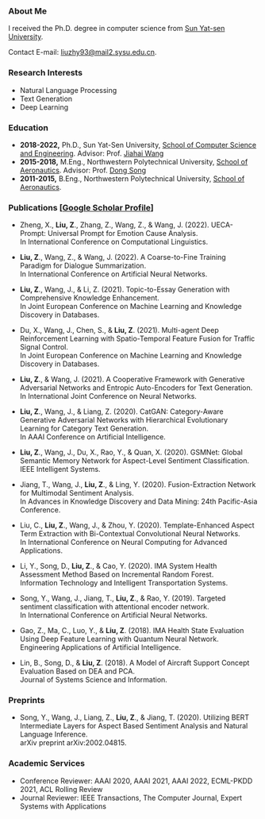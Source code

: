 ### About Me
I received the Ph.D. degree in computer science from [Sun Yat-sen University](http://www.sysu.edu.cn/).

Contact E-mail: [liuzhy93@mail2.sysu.edu.cn](mailto:liuzhy93@mail2.sysu.edu.cn).

### Research Interests 
* Natural Language Processing
* Text Generation
* Deep Learning

### Education
* **2018-2022,**    Ph.D., Sun Yat-Sen University, [School of Computer Science and Engineering](http://cse.sysu.edu.cn/). Advisor: Prof. [Jiahai Wang](http://cse.sysu.edu.cn/content/2551)
* **2015-2018,**    M.Eng., Northwestern Polytechnical University, [School of Aeronautics](https://hangkong.nwpu.edu.cn/). Advisor: Prof. [Dong Song](https://teacher.nwpu.edu.cn/songdong.html)
* **2011-2015,**    B.Eng., Northwestern Polytechnical University, [School of Aeronautics](https://hangkong.nwpu.edu.cn/).

### Publications [[Google Scholar Profile](https://scholar.google.com.hk/citations?user=Sp4xqzkAAAAJ&hl=en&oi=sra)]
* Zheng, X., **Liu, Z**., Zhang, Z., Wang, Z., & Wang, J. (2022). UECA-Prompt: Universal Prompt for Emotion Cause Analysis.<br>In International Conference on Computational Linguistics. 

* **Liu, Z**., Wang, Z., & Wang, J. (2022). A Coarse-to-Fine Training Paradigm for Dialogue Summarization. <br>In International Conference on Artificial Neural Networks. 

* **Liu, Z**., Wang, J., & Li, Z. (2021). Topic-to-Essay Generation with Comprehensive Knowledge Enhancement. <br>In Joint European Conference on Machine Learning and Knowledge Discovery in Databases. 
  
* Du, X., Wang, J., Chen, S., & **Liu, Z**. (2021). Multi-agent Deep Reinforcement Learning with Spatio-Temporal Feature Fusion for Traffic Signal Control.<br>In Joint European Conference on Machine Learning and Knowledge Discovery in Databases. 
  
* **Liu, Z**., & Wang, J. (2021). A Cooperative Framework with Generative Adversarial Networks and Entropic Auto-Encoders for Text Generation.<br>In International Joint Conference on Neural Networks. 
  
* **Liu, Z**., Wang, J., & Liang, Z. (2020). CatGAN: Category-Aware Generative Adversarial Networks with Hierarchical Evolutionary Learning for Category Text Generation.<br>In AAAI Conference on Artificial Intelligence. 
  
* **Liu, Z**., Wang, J., Du, X., Rao, Y., & Quan, X. (2020). GSMNet: Global Semantic Memory Network for Aspect-Level Sentiment Classification.<br>IEEE Intelligent Systems. 
  
* Jiang, T., Wang, J., **Liu, Z**., & Ling, Y. (2020). Fusion-Extraction Network for Multimodal Sentiment Analysis.<br>In Advances in Knowledge Discovery and Data Mining: 24th Pacific-Asia Conference. 
  
* Liu, C., **Liu, Z**., Wang, J., & Zhou, Y. (2020). Template-Enhanced Aspect Term Extraction with Bi-Contextual Convolutional Neural Networks.<br>In International Conference on Neural Computing for Advanced Applications. 
  
* Li, Y., Song, D., **Liu, Z**., & Cao, Y. (2020). IMA System Health Assessment Method Based on Incremental Random Forest.<br>Information Technology and Intelligent Transportation Systems.
  
* Song, Y., Wang, J., Jiang, T., **Liu, Z**., & Rao, Y. (2019). Targeted sentiment classification with attentional encoder network.<br>In International Conference on Artificial Neural Networks. 
  
* Gao, Z., Ma, C., Luo, Y., & **Liu, Z**. (2018). IMA Health State Evaluation Using Deep Feature Learning with Quantum Neural Network.<br>Engineering Applications of Artificial Intelligence.
  
* Lin, B., Song, D., & **Liu, Z**. (2018). A Model of Aircraft Support Concept Evaluation Based on DEA and PCA.<br>Journal of Systems Science and Information.
  
### Preprints
* Song, Y., Wang, J., Liang, Z., **Liu, Z**., & Jiang, T. (2020). Utilizing BERT Intermediate Layers for Aspect Based Sentiment Analysis and Natural Language Inference.<br>arXiv preprint arXiv:2002.04815.

### Academic Services
* Conference Reviewer: AAAI 2020, AAAI 2021, AAAI 2022, ECML-PKDD 2021, ACL Rolling Review
* Journal Reviewer: IEEE Transactions, The Computer Journal, Expert Systems with Applications
